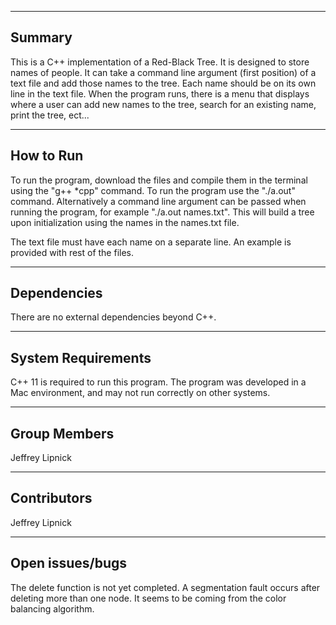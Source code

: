 --------------------
Summary
--------------------
This is a C++ implementation of a Red-Black Tree.  It is designed to store names of people. It can take a command line argument (first position) of a text file and add those names to the tree.  Each name should be on its own line in the text file.  When the program runs, there is a menu that displays where a user can add new names to the tree, search for an existing name, print the tree, ect...


--------------------
How to Run
--------------------
To run the program, download the files and compile them in the terminal using the "g++ *cpp" command. To run the program use the "./a.out" command.  Alternatively a command line argument can be passed when running the program, for example "./a.out names.txt".  This will build a tree upon initialization using the names in the names.txt file.

The text file must have each name on a separate line. An example is provided with rest of the files.


--------------------
Dependencies
--------------------
There are no external dependencies beyond C++.


--------------------
System Requirements
--------------------
C++ 11 is required to run this program.  The program was developed in a Mac environment, and may not run correctly on other systems.


--------------------
Group Members
--------------------
Jeffrey Lipnick


--------------------
Contributors
--------------------
Jeffrey Lipnick


--------------------
Open issues/bugs
--------------------
The delete function is not yet completed.  A segmentation fault occurs after deleting more than one node.  It seems to be coming from the color balancing algorithm.